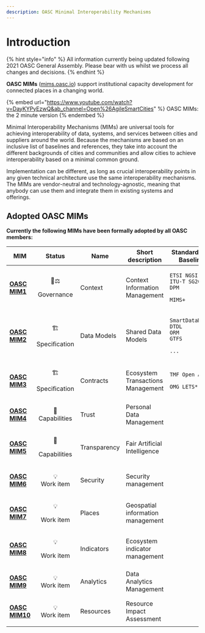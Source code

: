 ```yaml
---
description: OASC Minimal Interoperability Mechanisms
---
```


# Introduction

{% hint style="info" %}
All information currently being updated following 2021 OASC General Assembly. Please bear with us whilst we process all changes and decisions.
{% endhint %}

**OASC MIMs** ([mims.oasc.io](http://mims.oasc.io)) support institutional capacity development for connected places in a changing world.

{% embed url="https://www.youtube.com/watch?v=DayKYPyEzwQ&ab_channel=Open%26AgileSmartCities" %}
OASC MIMs: the 2 minute version
{% endembed %}

Minimal Interoperability Mechanisms (MIMs) are universal tools for achieving interoperability of data, systems, and services between cities and suppliers around the world. Because the mechanisms are based on an inclusive list of baselines and references, they take into account the different backgrounds of cities and communities and allow cities to achieve interoperability based on a minimal common ground.

Implementation can be different, as long as crucial interoperability points in any given technical architecture use the same interoperability mechanisms. The MIMs are vendor-neutral and technology-agnostic, meaning that anybody can use them and integrate them in existing systems and offerings.

## Adopted OASC MIMs

**Currently the following MIMs have been formally adopted by all OASC members:**

| MIM                                                        |                                                  Status                                                 | Name         | Short description                 | Standards and Baselines                                                                                                  |
| ---------------------------------------------------------- | :-----------------------------------------------------------------------------------------------------: | ------------ | --------------------------------- | ------------------------------------------------------------------------------------------------------------------------ |
| ****[**OASC MIM1**](../mims/oasc-mim-1-context.md)****     | <p><span data-gb-custom-inline data-tag="emoji" data-code="1f469-2696">👩⚖</span> </p><p>Governance</p> | Context      | Context Information Management    | <p><code>ETSI NGSI-LD </code><br><code>ITU-T SG20 DPM</code></p><p><code>MIMS+</code></p>                                |
| ****[**OASC MIM2**](../mims/oasc-mim-2-data-models.md)**** |   <p><span data-gb-custom-inline data-tag="emoji" data-code="1f3d7">🏗</span> </p><p>Specification</p>  | Data Models  | Shared Data Models                | <p><code>SmartDataModels</code><br><code>DTDL</code><br><code>ORM</code><br><code>GTFS</code></p><p><code>...</code></p> |
| ****[**OASC MIM3**](../mims/oasc-mim-3-contracts.md)****   |   <p><span data-gb-custom-inline data-tag="emoji" data-code="1f3d7">🏗</span> </p><p>Specification</p>  | Contracts    | Ecosystem Transactions Management | <p><code>TMF Open APIs</code></p><p><code>OMG LETS*</code></p>                                                           |
| ****[**OASC MIM4**](../mims/oasc-mim4-trust/)****          |    <p><span data-gb-custom-inline data-tag="emoji" data-code="1f9e9">🧩</span> <br>Capabilities </p>    | Trust        | Personal Data Management          |                                                                                                                          |
| ****[**OASC MIM5**](../mims/oasc-mim5-transparency.md)**** |   <p><span data-gb-custom-inline data-tag="emoji" data-code="1f9e9">🧩</span> </p><p>Capabilities</p>   | Transparency | Fair Artificial Intelligence      |                                                                                                                          |
| ****[**OASC MIM6**](../mims/oasc-mim6-security.md)****     |      <p><span data-gb-custom-inline data-tag="emoji" data-code="1f4a1">💡</span><br>Work item </p>      | Security     | Security management               |                                                                                                                          |
| ****[**OASC MIM7**](../mims/oasc-mim7-places.md)****       |     <p><span data-gb-custom-inline data-tag="emoji" data-code="1f4a1">💡</span> </p><p>Work item</p>    | Places       | Geospatial information management |                                                                                                                          |
| ****[**OASC MIM8**](../mims/oasc-mim8-indicators.md)****   |     <p><span data-gb-custom-inline data-tag="emoji" data-code="1f4a1">💡</span> </p><p>Work item</p>    | Indicators   | Ecosystem indicator management    |                                                                                                                          |
| ****[**OASC MIM9**](../mims/oasc-mim9-analytics.md)****    |      <p><span data-gb-custom-inline data-tag="emoji" data-code="1f4a1">💡</span><br>Work item </p>      | Analytics    | Data Analytics Management         |                                                                                                                          |
| ****[**OASC MIM10**](../mims/oasc-mim10-resources.md)****  |       <p><span data-gb-custom-inline data-tag="emoji" data-code="1f4a1">💡</span><br>Work item</p>      | Resources    | Resource Impact Assessment        |                                                                                                                          |
